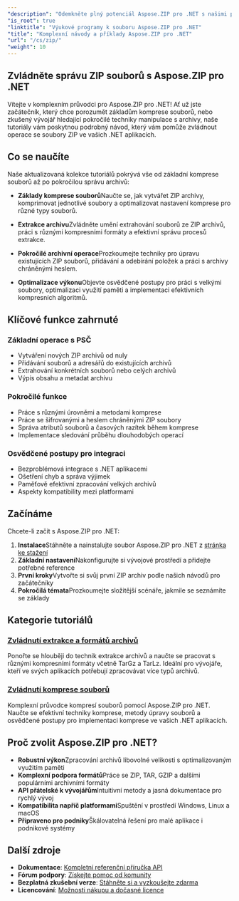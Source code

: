 ```yaml
---
"description": "Odemkněte plný potenciál Aspose.ZIP pro .NET s našimi podrobnými návody a praktickými příklady. Naučte se, jak efektivně komprimovat, extrahovat a spravovat soubory ZIP ve vašich .NET aplikacích."
"is_root": true
"linktitle": "Výukové programy k souboru Aspose.ZIP pro .NET"
"title": "Komplexní návody a příklady Aspose.ZIP pro .NET"
"url": "/cs/zip/"
"weight": 10
---
```


## Zvládněte správu ZIP souborů s Aspose.ZIP pro .NET

Vítejte v komplexním průvodci pro Aspose.ZIP pro .NET! Ať už jste začátečník, který chce porozumět základům komprese souborů, nebo zkušený vývojář hledající pokročilé techniky manipulace s archivy, naše tutoriály vám poskytnou podrobný návod, který vám pomůže zvládnout operace se soubory ZIP ve vašich .NET aplikacích.

## Co se naučíte

Naše aktualizovaná kolekce tutoriálů pokrývá vše od základní komprese souborů až po pokročilou správu archivů:

- **Základy komprese souborů**Naučte se, jak vytvářet ZIP archivy, komprimovat jednotlivé soubory a optimalizovat nastavení komprese pro různé typy souborů.

- **Extrakce archivu**Zvládněte umění extrahování souborů ze ZIP archivů, práci s různými kompresními formáty a efektivní správu procesů extrakce.

- **Pokročilé archivní operace**Prozkoumejte techniky pro úpravu existujících ZIP souborů, přidávání a odebírání položek a práci s archivy chráněnými heslem.

- **Optimalizace výkonu**Objevte osvědčené postupy pro práci s velkými soubory, optimalizaci využití paměti a implementaci efektivních kompresních algoritmů.

## Klíčové funkce zahrnuté

### Základní operace s PSČ
- Vytváření nových ZIP archivů od nuly
- Přidávání souborů a adresářů do existujících archivů
- Extrahování konkrétních souborů nebo celých archivů
- Výpis obsahu a metadat archivu

### Pokročilé funkce
- Práce s různými úrovněmi a metodami komprese
- Práce se šifrovanými a heslem chráněnými ZIP soubory
- Správa atributů souborů a časových razítek během komprese
- Implementace sledování průběhu dlouhodobých operací

### Osvědčené postupy pro integraci
- Bezproblémová integrace s .NET aplikacemi
- Ošetření chyb a správa výjimek
- Paměťově efektivní zpracování velkých archivů
- Aspekty kompatibility mezi platformami

## Začínáme

Chcete-li začít s Aspose.ZIP pro .NET:

1. **Instalace**Stáhněte a nainstalujte soubor Aspose.ZIP pro .NET z [stránka ke stažení](https://releases.aspose.com/zip/net/)
2. **Základní nastavení**Nakonfigurujte si vývojové prostředí a přidejte potřebné reference
3. **První kroky**Vytvořte si svůj první ZIP archiv podle našich návodů pro začátečníky
4. **Pokročilá témata**Prozkoumejte složitější scénáře, jakmile se seznámíte se základy

## Kategorie tutoriálů

### [Zvládnutí extrakce a formátů archivů](./mastering-archive-extraction-and-formats/)
Ponořte se hlouběji do technik extrakce archivů a naučte se pracovat s různými kompresními formáty včetně TarGz a TarLz. Ideální pro vývojáře, kteří ve svých aplikacích potřebují zpracovávat více typů archivů.

### [Zvládnutí komprese souborů](./file-compress/)
Komplexní průvodce kompresí souborů pomocí Aspose.ZIP pro .NET. Naučte se efektivní techniky komprese, metody úpravy souborů a osvědčené postupy pro implementaci komprese ve vašich .NET aplikacích.

## Proč zvolit Aspose.ZIP pro .NET?

- **Robustní výkon**Zpracování archivů libovolné velikosti s optimalizovaným využitím paměti
- **Komplexní podpora formátů**Práce se ZIP, TAR, GZIP a dalšími populárními archivními formáty
- **API přátelské k vývojářům**Intuitivní metody a jasná dokumentace pro rychlý vývoj
- **Kompatibilita napříč platformami**Spuštění v prostředí Windows, Linux a macOS
- **Připraveno pro podniky**Škálovatelná řešení pro malé aplikace i podnikové systémy

## Další zdroje

- **Dokumentace**: [Kompletní referenční příručka API](https://reference.aspose.com/zip/net/)
- **Fórum podpory**: [Získejte pomoc od komunity](https://forum.aspose.com/c/zip/37)
- **Bezplatná zkušební verze**: [Stáhněte si a vyzkoušejte zdarma](https://releases.aspose.com/)
- **Licencování**: [Možnosti nákupu a dočasné licence](https://purchase.conholdate.com/buy)